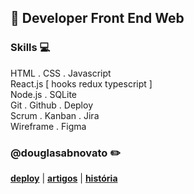 ## :city_sunset: Developer Front End Web

### Skills 💻
HTML . CSS . Javascript <br/>
React.js [ hooks redux typescript ] <br/>
Node.js . SQLite <br/>
Git . Github . Deploy  <br/>
Scrum . Kanban . Jira <br/>
Wireframe . Figma <br/>

### @douglasabnovato :pencil2:
[**deploy**](https://linktr.ee/douglasabnovato/) | [**artigos**](https://medium.com/@douglasabnovato) | [**história**](https://www.linkedin.com/in/douglasabnovato) 
